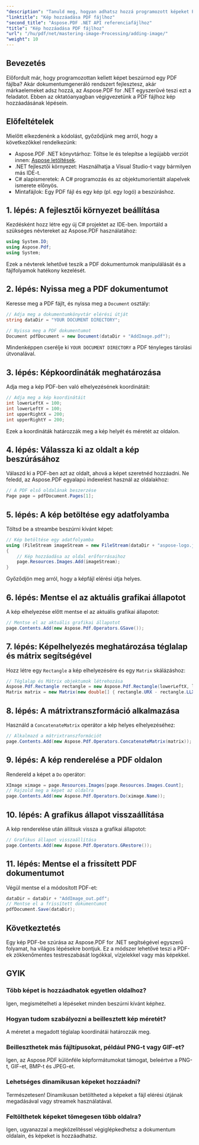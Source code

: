 ```yaml
---
"description": "Tanuld meg, hogyan adhatsz hozzá programozott képeket PDF fájlokhoz az Aspose.PDF for .NET segítségével. Ez az átfogó oktatóanyag minden lépést lefed, a környezet beállításától kezdve a képek adott oldalakon történő megjelenítéséig."
"linktitle": "Kép hozzáadása PDF fájlhoz"
"second_title": "Aspose.PDF .NET API referenciafájlhoz"
"title": "Kép hozzáadása PDF fájlhoz"
"url": "/hu/pdf/net/mastering-image-Processing/adding-image/"
"weight": 10
---
```


## Bevezetés

Előfordult már, hogy programozottan kellett képet beszúrnod egy PDF fájlba? Akár dokumentumgeneráló rendszert fejlesztesz, akár márkaelemeket adsz hozzá, az Aspose.PDF for .NET egyszerűvé teszi ezt a feladatot. Ebben az oktatóanyagban végigvezetünk a PDF fájlhoz kép hozzáadásának lépésein.

## Előfeltételek

Mielőtt elkezdenénk a kódolást, győződjünk meg arról, hogy a következőkkel rendelkezünk:

- Aspose.PDF .NET könyvtárhoz: Töltse le és telepítse a legújabb verziót innen: [Aspose letöltések](https://releases.aspose.com/pdf/net/).
- .NET fejlesztői környezet: Használhatja a Visual Studio-t vagy bármilyen más IDE-t.
- C# alapismeretek: A C# programozás és az objektumorientált alapelvek ismerete előnyös.
- Mintafájlok: Egy PDF fájl és egy kép (pl. egy logó) a beszúráshoz.

## 1. lépés: A fejlesztői környezet beállítása

Kezdésként hozz létre egy új C# projektet az IDE-ben. Importáld a szükséges névtereket az Aspose.PDF használatához:

```csharp
using System.IO;
using Aspose.Pdf;
using System;
```

Ezek a névterek lehetővé teszik a PDF dokumentumok manipulálását és a fájlfolyamok hatékony kezelését.

## 2. lépés: Nyissa meg a PDF dokumentumot

Keresse meg a PDF fájlt, és nyissa meg a `Document` osztály:

```csharp
// Adja meg a dokumentumkönyvtár elérési útját
string dataDir = "YOUR DOCUMENT DIRECTORY";

// Nyissa meg a PDF dokumentumot
Document pdfDocument = new Document(dataDir + "AddImage.pdf");
```

Mindenképpen cserélje ki `YOUR DOCUMENT DIRECTORY` a PDF tényleges tárolási útvonalával.

## 3. lépés: Képkoordináták meghatározása

Adja meg a kép PDF-ben való elhelyezésének koordinátáit:

```csharp
// Adja meg a kép koordinátáit
int lowerLeftX = 100;
int lowerLeftY = 100;
int upperRightX = 200;
int upperRightY = 200;
```

Ezek a koordináták határozzák meg a kép helyét és méretét az oldalon.

## 4. lépés: Válassza ki az oldalt a kép beszúrásához

Válaszd ki a PDF-ben azt az oldalt, ahová a képet szeretnéd hozzáadni. Ne feledd, az Aspose.PDF egyalapú indexelést használ az oldalakhoz:

```csharp
// A PDF első oldalának beszerzése
Page page = pdfDocument.Pages[1];
```

## 5. lépés: A kép betöltése egy adatfolyamba

Töltsd be a streambe beszúrni kívánt képet:

```csharp
// Kép betöltése egy adatfolyamba
using (FileStream imageStream = new FileStream(dataDir + "aspose-logo.jpg", FileMode.Open))
{
    // Kép hozzáadása az oldal erőforrásaihoz
    page.Resources.Images.Add(imageStream);
}
```

Győződjön meg arról, hogy a képfájl elérési útja helyes.

## 6. lépés: Mentse el az aktuális grafikai állapotot

A kép elhelyezése előtt mentse el az aktuális grafikai állapotot:

```csharp
// Mentse el az aktuális grafikai állapotot
page.Contents.Add(new Aspose.Pdf.Operators.GSave());
```

## 7. lépés: Képelhelyezés meghatározása téglalap és mátrix segítségével

Hozz létre egy `Rectangle` a kép elhelyezésére és egy `Matrix` skálázáshoz:

```csharp
// Téglalap és Mátrix objektumok létrehozása
Aspose.Pdf.Rectangle rectangle = new Aspose.Pdf.Rectangle(lowerLeftX, lowerLeftY, upperRightX, upperRightY);
Matrix matrix = new Matrix(new double[] { rectangle.URX - rectangle.LLX, 0, 0, rectangle.URY - rectangle.LLY, rectangle.LLX, rectangle.LLY });
```

## 8. lépés: A mátrixtranszformáció alkalmazása

Használd a `ConcatenateMatrix` operátor a kép helyes elhelyezéséhez:

```csharp
// Alkalmazd a mátrixtranszformációt
page.Contents.Add(new Aspose.Pdf.Operators.ConcatenateMatrix(matrix));
```

## 9. lépés: A kép renderelése a PDF oldalon

Rendereld a képet a `Do` operátor:

```csharp
XImage ximage = page.Resources.Images[page.Resources.Images.Count];
// Rajzold meg a képet az oldalra
page.Contents.Add(new Aspose.Pdf.Operators.Do(ximage.Name));
```

## 10. lépés: A grafikus állapot visszaállítása

A kép renderelése után állítsuk vissza a grafikai állapotot:

```csharp
// Grafikus állapot visszaállítása
page.Contents.Add(new Aspose.Pdf.Operators.GRestore());
```

## 11. lépés: Mentse el a frissített PDF dokumentumot

Végül mentse el a módosított PDF-et:

```csharp
dataDir = dataDir + "AddImage_out.pdf";
// Mentse el a frissített dokumentumot
pdfDocument.Save(dataDir);
```

## Következtetés

Egy kép PDF-be szúrása az Aspose.PDF for .NET segítségével egyszerű folyamat, ha világos lépésekre bontjuk. Ez a módszer lehetővé teszi a PDF-ek zökkenőmentes testreszabását logókkal, vízjelekkel vagy más képekkel.

## GYIK

### Több képet is hozzáadhatok egyetlen oldalhoz?
Igen, megismételheti a lépéseket minden beszúrni kívánt képhez.

### Hogyan tudom szabályozni a beillesztett kép méretét?
A méretet a megadott téglalap koordinátái határozzák meg.

### Beilleszthetek más fájltípusokat, például PNG-t vagy GIF-et?
Igen, az Aspose.PDF különféle képformátumokat támogat, beleértve a PNG-t, GIF-et, BMP-t és JPEG-et.

### Lehetséges dinamikusan képeket hozzáadni?
Természetesen! Dinamikusan betöltheted a képeket a fájl elérési útjának megadásával vagy streamek használatával.

### Feltölthetek képeket tömegesen több oldalra?
Igen, ugyanazzal a megközelítéssel végiglépkedhetsz a dokumentum oldalain, és képeket is hozzáadhatsz.